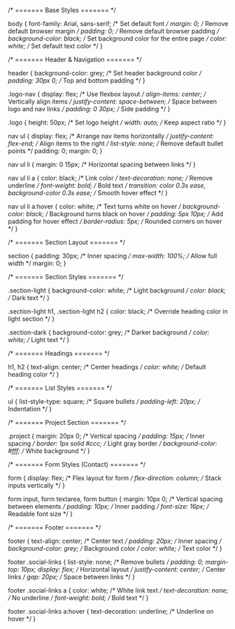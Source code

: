 /* ======= Base Styles ======= */

body {
  font-family: Arial, sans-serif; /* Set default font */
  margin: 0;                     /* Remove default browser margin */
  padding: 0;                    /* Remove default browser padding */
  background-color: black;      /* Set background color for the entire page */
  color: white;                 /* Set default text color */
}

/* ======= Header & Navigation ======= */

header {
  background-color: grey;       /* Set header background color */
  padding: 30px 0;              /* Top and bottom padding */
}

.logo-nav {
  display: flex;                /* Use flexbox layout */
  align-items: center;         /* Vertically align items */
  justify-content: space-between; /* Space between logo and nav links */
  padding: 0 30px;              /* Side padding */
}

.logo {
  height: 50px;                 /* Set logo height */
  width: auto;                  /* Keep aspect ratio */
}

nav ul {
  display: flex;                /* Arrange nav items horizontally */
  justify-content: flex-end;   /* Align items to the right */
  list-style: none;            /* Remove default bullet points */
  padding: 0;
  margin: 0;
}

nav ul li {
  margin: 0 15px;               /* Horizontal spacing between links */
}

nav ul li a {
  color: black;                 /* Link color */
  text-decoration: none;       /* Remove underline */
  font-weight: bold;           /* Bold text */
  transition: color 0.3s ease, background-color 0.3s ease; /* Smooth hover effect */
}

nav ul li a:hover {
  color: white;                 /* Text turns white on hover */
  background-color: black;     /* Background turns black on hover */
  padding: 5px 10px;           /* Add padding for hover effect */
  border-radius: 5px;          /* Rounded corners on hover */
}

/* ======= Section Layout ======= */

section {
  padding: 30px;                /* Inner spacing */
  max-width: 100%;              /* Allow full width */
  margin: 0;
}

/* ======= Section Styles ======= */

.section-light {
  background-color: white;     /* Light background */
  color: black;                /* Dark text */
}

.section-light h1,
.section-light h2 {
  color: black;                /* Override heading color in light section */
}

.section-dark {
  background-color: grey;      /* Darker background */
  color: white;                /* Light text */
}

/* ======= Headings ======= */

h1, h2 {
  text-align: center;          /* Center headings */
  color: white;                /* Default heading color */
}

/* ======= List Styles ======= */

ul {
  list-style-type: square;     /* Square bullets */
  padding-left: 20px;          /* Indentation */
}

/* ======= Project Section ======= */

.project {
  margin: 20px 0;              /* Vertical spacing */
  padding: 15px;               /* Inner spacing */
  border: 1px solid #ccc;      /* Light gray border */
  background-color: #fff;      /* White background */
}

/* ======= Form Styles (Contact) ======= */

form {
  display: flex;               /* Flex layout for form */
  flex-direction: column;      /* Stack inputs vertically */
}

form input, form textarea, form button {
  margin: 10px 0;              /* Vertical spacing between elements */
  padding: 10px;               /* Inner padding */
  font-size: 16px;             /* Readable font size */
}

/* ======= Footer ======= */

footer {
  text-align: center;          /* Center text */
  padding: 20px;               /* Inner spacing */
  background-color: grey;      /* Background color */
  color: white;                /* Text color */
}

footer .social-links {
  list-style: none;            /* Remove bullets */
  padding: 0;
  margin-top: 10px;
  display: flex;               /* Horizontal layout */
  justify-content: center;     /* Center links */
  gap: 20px;                   /* Space between links */
}

footer .social-links a {
  color: white;                /* White link text */
  text-decoration: none;       /* No underline */
  font-weight: bold;           /* Bold text */
}

footer .social-links a:hover {
  text-decoration: underline;  /* Underline on hover */
}
